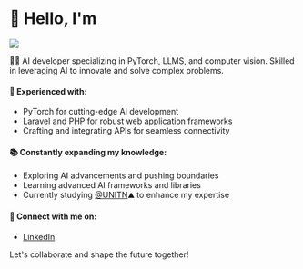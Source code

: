 # 👋 Hello, I'm

<img src="https://fiatlinux.it/banner">

👨‍💻 AI developer specializing in PyTorch, LLMS, and computer vision. Skilled in leveraging AI to innovate and solve complex problems.

#### 🌟 Experienced with:
- PyTorch for cutting-edge AI development
- Laravel and PHP for robust web application frameworks
- Crafting and integrating APIs for seamless connectivity

#### 📚 Constantly expanding my knowledge:
- Exploring AI advancements and pushing boundaries
- Learning advanced AI frameworks and libraries
- Currently studying [@UNITN](https://www.unitn.it/)⛰️ to enhance my expertise

#### 📧 Connect with me on:

- [LinkedIn](https://www.linkedin.com/in/simone-marangoni-9830bb267/)

Let's collaborate and shape the future together!
